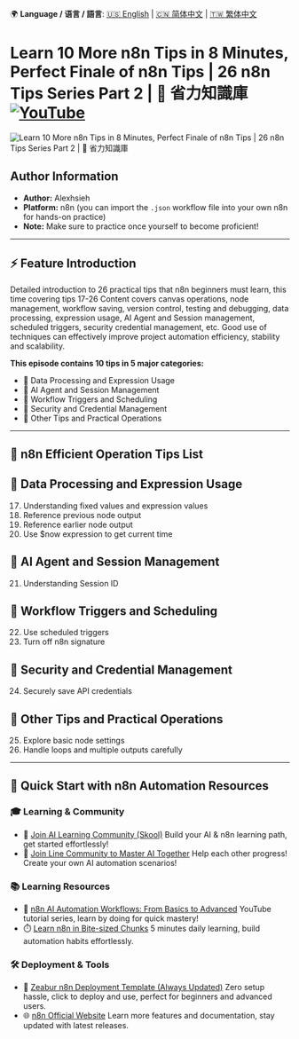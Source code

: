 🌍 **Language / 语言 / 語言**: [🇺🇸 English](./readme-en.md) | [🇨🇳 简体中文](./readme-cn.md) | [🇹🇼 繁体中文](./readme.md)

# Learn 10 More n8n Tips in 8 Minutes, Perfect Finale of n8n Tips | 26 n8n Tips Series Part 2 | 🧠 省力知識庫[![YouTube](https://img.shields.io/badge/Watch%20on-YouTube-red?logo=youtube)](https://youtu.be/dlEc01R2xaU)

![Learn 10 More n8n Tips in 8 Minutes, Perfect Finale of n8n Tips | 26 n8n Tips Series Part 2 | 🧠 省力知識庫](https://github.com/qwedsazxc78/ai-automation-n8n/blob/main/n8n/24-n8n-26-tips-16-26/cover.png?raw=true)

## Author Information

* **Author:** Alexhsieh
* **Platform:** n8n (you can import the `.json` workflow file into your own n8n for hands-on practice)
* **Note:** Make sure to practice once yourself to become proficient!

---

## ⚡️ Feature Introduction

Detailed introduction to 26 practical tips that n8n beginners must learn, this time covering tips 17-26
Content covers canvas operations, node management, workflow saving, version control, testing and debugging, data processing,
expression usage, AI Agent and Session management, scheduled triggers, security credential management, etc.
Good use of techniques can effectively improve project automation efficiency, stability and scalability.

**This episode contains 10 tips in 5 major categories:**

* 🔄 Data Processing and Expression Usage
* 🧠 AI Agent and Session Management
* 📅 Workflow Triggers and Scheduling
* 🔐 Security and Credential Management
* 📝 Other Tips and Practical Operations

---

## 🚀 n8n Efficient Operation Tips List

## 🔄 Data Processing and Expression Usage

17. Understanding fixed values and expression values
18. Reference previous node output
19. Reference earlier node output
20. Use $now expression to get current time

## 🧠 AI Agent and Session Management

21. Understanding Session ID

## 📅 Workflow Triggers and Scheduling

22. Use scheduled triggers
23. Turn off n8n signature

## 🔐 Security and Credential Management

24. Securely save API credentials

## 📝 Other Tips and Practical Operations

25. Explore basic node settings
26. Handle loops and multiple outputs carefully

---

## 🚀 Quick Start with n8n Automation Resources

### 🎓 Learning & Community

* 🔗 [Join AI Learning Community (Skool)](https://www.skool.com/ai-brain-alex/about?ref=5dde9b20e8e7432aa9a01df6e89685f4)
  Build your AI & n8n learning path, get started effortlessly!
* 🔗 [Join Line Community to Master AI Together](https://line.me/ti/g2/ZypIgLSzVPweRBgBqKvaRU10WEmnotuZOr7Lpg)
  Help each other progress! Create your own AI automation scenarios!

### 📚 Learning Resources

* 🎥 [n8n AI Automation Workflows: From Basics to Advanced](https://youtube.com/playlist?list=PLUf88uk7T54I83MBdbuXgUuA8rVklF4FA&si=wHsQw8YJu-erSdLd)
  YouTube tutorial series, learn by doing for quick mastery!
* ⏱️ [Learn n8n in Bite-sized Chunks](https://youtube.com/playlist?list=PLUf88uk7T54Iv6LV2NFgdTghaX2cPhtgH&si=G3gj2qn179ZFUqAZ)
  5 minutes daily learning, build automation habits effortlessly.

### 🛠️ Deployment & Tools

* 🧩 [Zeabur n8n Deployment Template (Always Updated)](https://zeabur.com/zh-TW/templates/0TUVZ7?referralDesktop=qwedsazxc78)
  Zero setup hassle, click to deploy and use, perfect for beginners and advanced users.
* 🌐 [n8n Official Website](https://n8n.io/)
  Learn more features and documentation, stay updated with latest releases.
